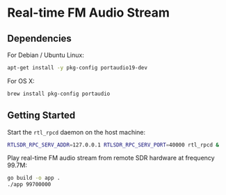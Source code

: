 # Real-time FM Audio Stream
## Dependencies
For Debian / Ubuntu Linux:
```bash
apt-get install -y pkg-config portaudio19-dev
```
For OS X:
```bash
brew install pkg-config portaudio
```
## Getting Started
Start the `rtl_rpcd` daemon on the host machine:
```bash
RTLSDR_RPC_SERV_ADDR=127.0.0.1 RTLSDR_RPC_SERV_PORT=40000 rtl_rpcd &
```
Play real-time FM audio stream from remote SDR hardware at frequency 99.7M:
```bash
go build -o app .
./app 99700000
```